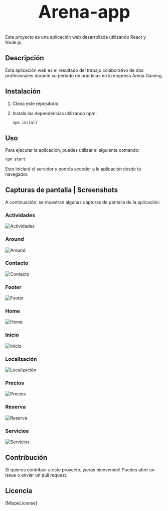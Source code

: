 # <center><h1>Arena-app</h1></center>


Este proyecto es una aplicación web desarrollada utilizando React y Node.js.

## Descripción

Esta aplicación web es el resultado del trabajo colaborativo de dos profesionales durante su período de prácticas en la empresa Arena Gaming. 

## Instalación

1. Clona este repositorio.
2. Instala las dependencias utilizando npm:

   ```bash
   npm install
   ```

## Uso

Para ejecutar la aplicación, puedes utilizar el siguiente comando:

```bash
npm start
```

Esto iniciará el servidor y podrás acceder a la aplicación desde tu navegador.

## Capturas de pantalla | Screenshots

A continuación, se muestran algunas capturas de pantalla de la aplicación:

### Actividades
<img src="SeeMe/Actividades.png" alt="Actividades">

### Around
<img src="SeeMe/Around.png" alt="Around">

### Contacto
<img src="SeeMe/Contacto.png" alt="Contacto">

### Footer
<img src="SeeMe/Footer.png" alt="Footer">

### Home
<img src="SeeMe/Home.png" alt="Home">

### Inicio
<img src="SeeMe/Inicio.png" alt="Inicio">

### Localización
<img src="SeeMe/Localización.png" alt="Localización">

### Precios
<img src="SeeMe/Precios.png" alt="Precios">

### Reserva
<img src="SeeMe/Reserva.png" alt="Reserva">

### Servicios
<img src="SeeMe/Servicios.png" alt="Servicios">

## Contribución

Si quieres contribuir a este proyecto, ¡serás bienvenido! Puedes abrir un issue o enviar un pull request.

## Licencia

[MispeLicense]

